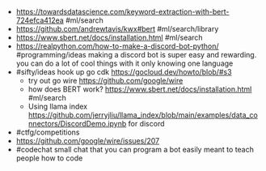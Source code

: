 - https://towardsdatascience.com/keyword-extraction-with-bert-724efca412ea #ml/search
- https://github.com/andrewtavis/kwx#bert #ml/search/library
- https://www.sbert.net/docs/installation.html #ml/search
- https://realpython.com/how-to-make-a-discord-bot-python/ #programming/ideas making a discord bot is super easy and rewarding. you can do a lot of cool things with it only knowing one language
- #sifty/ideas hook up go cdk https://gocloud.dev/howto/blob/#s3
	- try out go wire https://github.com/google/wire
	- how does BERT work? https://www.sbert.net/docs/installation.html #ml/search
	- Using llama index https://github.com/jerryjliu/llama_index/blob/main/examples/data_connectors/DiscordDemo.ipynb for discord
- #ctfg/competitions
- https://github.com/google/wire/issues/207
- #codechat small chat that you can program a bot easily meant to teach people how to code